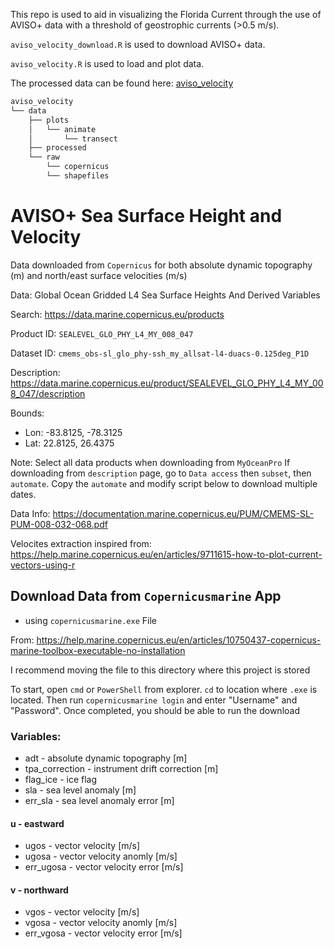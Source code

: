 This repo is used to aid in visualizing the Florida Current through the use of AVISO+ data with a threshold of geostrophic currents (>0.5 m/s).

`aviso_velocity_download.R` is used to download AVISO+ data.

`aviso_velocity.R` is used to load and plot data.

The processed data can be found here: [aviso_velocity](https://usf.box.com/s/j54a7z0rekvc8jvvfilt5u7ce1a5o5u4)

```bash
aviso_velocity
└── data
    ├── plots
    │   └── animate
    │       └── transect
    ├── processed
    └── raw
        └── copernicus
        └── shapefiles
```


# AVISO+ Sea Surface Height and Velocity

Data downloaded from `Copernicus` for both absolute dynamic topography (m) and
north/east surface velocities (m/s)

Data:       Global Ocean Gridded L4 Sea Surface Heights And Derived Variables

Search:     <https://data.marine.copernicus.eu/products>

Product ID: `SEALEVEL_GLO_PHY_L4_MY_008_047`

Dataset ID: `cmems_obs-sl_glo_phy-ssh_my_allsat-l4-duacs-0.125deg_P1D`

Description: <https://data.marine.copernicus.eu/product/SEALEVEL_GLO_PHY_L4_MY_008_047/description>

Bounds:     
  - Lon: -83.8125, -78.3125  
  - Lat:  22.8125,  26.4375
  
Note: Select all data products when downloading from `MyOceanPro`
      If downloading from `description` page, go to `Data access` then `subset`, 
      then `automate`. Copy the `automate` and modify script below to download
      multiple dates.

Data Info:
<https://documentation.marine.copernicus.eu/PUM/CMEMS-SL-PUM-008-032-068.pdf>


Velocites extraction inspired from:
<https://help.marine.copernicus.eu/en/articles/9711615-how-to-plot-current-vectors-using-r>


## Download Data from `Copernicusmarine` App

- using `copernicusmarine.exe` File

From: <https://help.marine.copernicus.eu/en/articles/10750437-copernicus-marine-toolbox-executable-no-installation>

I recommend moving the file to this directory where this project is stored

To start, open `cmd` or `PowerShell` from explorer. `cd` to location where `.exe`
is located. Then run `copernicusmarine login` and enter "Username" and
"Password". Once completed, you should be able to run the download


### Variables:

- adt            - absolute dynamic topography [m]
- tpa_correction - instrument drift correction [m]
- flag_ice       - ice flag
- sla            - sea level anomaly [m]
- err_sla        - sea level anomaly error [m]

#### u - eastward
  - ugos           - vector velocity [m/s]
  - ugosa          - vector velocity anomly [m/s]
  - err_ugosa      - vector velocity error [m/s]
  
#### v - northward
  - vgos           - vector velocity [m/s]
  - vgosa          - vector velocity anomly [m/s]
  - err_vgosa      - vector velocity error [m/s]
